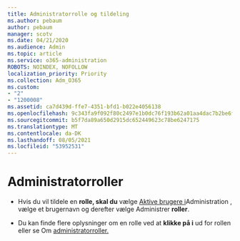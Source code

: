 ```yaml
---
title: Administratorrolle og tildeling
ms.author: pebaum
author: pebaum
manager: scotv
ms.date: 04/21/2020
ms.audience: Admin
ms.topic: article
ms.service: o365-administration
ROBOTS: NOINDEX, NOFOLLOW
localization_priority: Priority
ms.collection: Adm_O365
ms.custom:
- "2"
- "1200008"
ms.assetid: ca7d439d-ffe7-4351-bfd1-b022e4056138
ms.openlocfilehash: 9c343fa9f092f80c2497e1b0dc76f193b62a01aa4dac7b2be6f1c916e611abbb
ms.sourcegitcommit: b5f7da89a650d2915dc652449623c78be6247175
ms.translationtype: MT
ms.contentlocale: da-DK
ms.lasthandoff: 08/05/2021
ms.locfileid: "53952531"
---
```

# <a name="admin-roles"></a>Administratorroller

- Hvis du vil tildele en **rolle, skal du** vælge [Aktive brugere i](https://admin.microsoft.com/Adminportal/Home#/users)Administration , vælge et brugernavn og derefter vælge Administrer  **roller**.

- Du kan finde flere oplysninger om en rolle ved at **klikke på i** ud for rollen eller se Om [administratorroller.](https://docs.microsoft.com/microsoft-365/admin/add-users/about-admin-roles)
